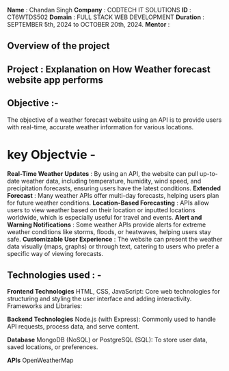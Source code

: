 **Name** : Chandan Singh
**Company** : CODTECH IT SOLUTIONS
**ID** : CT6WTDS502
**Domain** : FULL STACK WEB DEVELOPMENT
**Duration** : SEPTEMBER 5th, 2024 to OCTOBER 20th, 2024.
**Mentor** :


## Overview of the project

## Project : Explanation on How Weather forecast website app performs

## Objective :-
The objective of a weather forecast website using an API is to provide users with real-time, accurate weather information for various locations.
# key Objectvie -

**Real-Time Weather Updates** : By using an API, the website can pull up-to-date weather data, including temperature, humidity, wind speed, and precipitation forecasts, ensuring users have the latest conditions.
**Extended Forecast** : Many weather APIs offer multi-day forecasts, helping users plan for future weather conditions.
**Location-Based Forecasting** : APIs allow users to view weather based on their location or inputted locations worldwide, which is especially useful for travel and events.
**Alert and Warning Notifications** : Some weather APIs provide alerts for extreme weather conditions like storms, floods, or heatwaves, helping users stay safe.
**Customizable User Experience** : The website can present the weather data visually (maps, graphs) or through text, catering to users who prefer a specific way of viewing forecasts.

## Technologies used : -

**Frontend Technologies**
HTML, CSS, JavaScript: Core web technologies for structuring and styling the user interface and adding interactivity.
Frameworks and Libraries:

**Backend Technologies**
Node.js (with Express): Commonly used to handle API requests, process data, and serve content.

**Database**
MongoDB (NoSQL) or PostgreSQL (SQL): To store user data, saved locations, or preferences.

**APIs**
OpenWeatherMap
